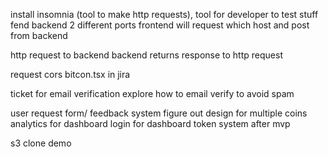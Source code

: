 install insomnia  (tool to make http requests), tool for developer to test stuff
fend backend 2 different ports frontend will request which host and post from backend 

http request to backend 
backend returns response to http request




request cors bitcon.tsx in jira


ticket for email verification 
explore how to email verify to avoid spam 

user request form/ feedback system 
figure out design for multiple coins 
analytics for dashboard 
login for dashboard 
token system after mvp 




s3 clone demo 
